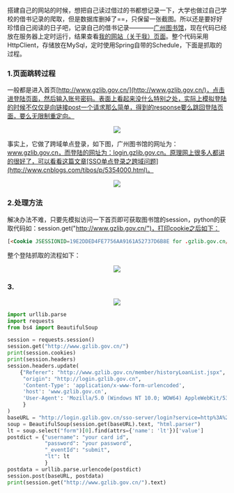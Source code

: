 搭建自己的网站的时候，想把自己读过借过的书都想记录一下，大学也做过自己学校的借书记录的爬取，但是数据库删掉了==，只保留一张截图。所以还是要好好珍惜自己阅读的日子吧，记录自己的借书记录————[广州图书馆](http://www.gzlib.gov.cn/)，现在代码已经放在服务器上定时运行，结果查看[我的网站（关于我）页面](http://www.wenzhihuai.com/aboutme.html)。整个代码采用HttpClient，存储放在MySql，定时使用Spring自带的Schedule，下面是抓取的过程。

### 1.页面跳转过程
一般都是进入首页[http://www.gzlib.gov.cn/](http://www.gzlib.gov.cn/)，点击进登陆页面，然后输入账号密码。表面上看起来没什么特别之处，实际上模拟登陆的时候不仅仅是向链接post一个请求那么简单，得到的response要么跳回登陆页面，要么无限制重定向。
<div align="center">

![](http://image.wenzhihuai.com/images/20171013042700.png)

</div>

事实上，它做了跨域单点登录，如下图，广州图书馆的网址为：www.gzlib.gov.cn，而登陆的网址为：login.gzlib.gov.cn。原理网上很多人都讲的很好了，可以看看这篇文章[SSO单点登录之跨域问题](http://www.cnblogs.com/tibos/p/5354000.html)。

<div align="center">

![](http://image.wenzhihuai.com/images/20171013043304.png)

</div>

### 2.处理方法
解决办法不难，只要先模拟访问一下首页即可获取图书馆的session，python的获取代码如：session.get("http://www.gzlib.gov.cn/")，打印cookie之后如下：
```html
[<Cookie JSESSIONID=19E2DDED4FE7756AA9161A52737D6B8E for .gzlib.gov.cn/>, <Cookie JSESSIONID=19E2DDED4FE7756AA9161A52737D6B8E for www.gzlib.gov.cn/>, <Cookie clientlanguage=zh_CN for www.gzlib.gov.cn/>]
```

整个登陆抓取的流程如下：
<div align="center">

![](http://image.wenzhihuai.com/images/20171013052853.png)

</div>



### 3.
<div align="center">

![](http://image.wenzhihuai.com/images/20171010062602.png)

</div>

```python
import urllib.parse
import requests
from bs4 import BeautifulSoup

session = requests.session()
session.get("http://www.gzlib.gov.cn/")
print(session.cookies)
print(session.headers)
session.headers.update(
    {"Referer": "http://www.gzlib.gov.cn/member/historyLoanList.jspx",
     "origin": "http://login.gzlib.gov.cn",
     'Content-Type': 'application/x-www-form-urlencoded',
     'host': 'www.gzlib.gov.cn',
     'User-Agent': 'Mozilla/5.0 (Windows NT 10.0; WOW64) AppleWebKit/537.36 (KHTML, like Gecko) Chrome/50.0.2661.102 Safari/537.36'
     }
)
baseURL = "http://login.gzlib.gov.cn/sso-server/login?service=http%3A%2F%2Fwww.gzlib.gov.cn%2Flogin.jspx%3FreturnUrl%3Dhttp%253A%252F%252Fwww.gzlib.gov.cn%252F%26locale%3Dzh_CN&appId=www.gzlib.gov.cn&locale=zh_CN"
soup = BeautifulSoup(session.get(baseURL).text, "html.parser")
lt = soup.select("form")[0].find(attrs={'name': 'lt'})['value']
postdict = {"username": "your card id",
            "password": "your password",
            "_eventId": "submit",
            "lt": lt
            }
postdata = urllib.parse.urlencode(postdict)
session.post(baseURL, postdata)
print(session.get("http://www.gzlib.gov.cn/").text)
```